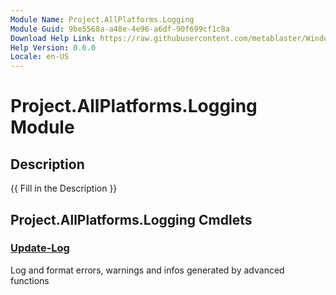 ```yaml
---
Module Name: Project.AllPlatforms.Logging
Module Guid: 9be5568a-a48e-4e96-a6df-90f699cf1c8a
Download Help Link: https://raw.githubusercontent.com/metablaster/WindowsFirewallRuleset/develop/Config/Content/0.6.0
Help Version: 0.6.0
Locale: en-US
---
```


# Project.AllPlatforms.Logging Module
## Description
{{ Fill in the Description }}

## Project.AllPlatforms.Logging Cmdlets
### [Update-Log](Update-Log.md)
Log and format errors, warnings and infos generated by advanced functions

